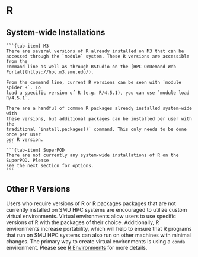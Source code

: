 # R

## System-wide Installations

````{tab-set}
```{tab-item} M3
There are several versions of R already installed on M3 that can be
accessed through the `module` system. These R versions are accessible from the
command line as well as through RStudio on the [HPC OnDemand Web Portal](https://hpc.m3.smu.edu/).

From the command line, current R versions can be seen with `module spider R`. To
load a specific version of R (e.g. R/4.5.1), you can use `module load R/4.5.1`.

There are a handful of common R packages already installed system-wide with
these versions, but additional packages can be installed per user with the
traditional `install.packages()` command. This only needs to be done once per user
per R version.
```
```{tab-item} SuperPOD
There are not currently any system-wide installations of R on the SuperPOD. Please
see the next section for options.
```
````


## Other R Versions

Users who require versions of R or R packages packages that are not currently
installed on SMU HPC systems are encouraged to utilize custom virtual
environments. Virtual environments allow users to use specific versions of R
with the packages of their choice. Additionally, R environments increase
portability, which will help to ensure that R programs that run on SMU HPC
systems can also run on other machines with minimal changes. The primary way to 
create virtual environments is using a `conda` environment. Please see 
[R Environments](/tutorials/r/environments.md) for more details.

